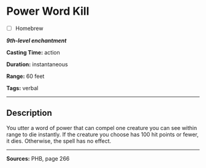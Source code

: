 # Power Word Kill

- [ ] Homebrew

***9th-level enchantment***

**Casting Time:** action

**Duration:** instantaneous

**Range:** 60 feet

**Tags:** verbal

---

## Description
You utter a word of power that can compel one creature you can see within range to die instantly.
If the creature you choose has 100 hit points or fewer, it dies.
Otherwise, the spell has no effect.

---

**Sources:** PHB, page 266
